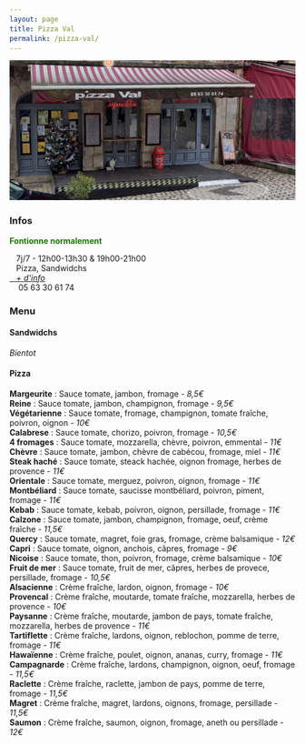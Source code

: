 ```yaml
---
layout: page
title: Pizza Val
permalink: /pizza-val/
---
```

![alt text](/images/pizzaval.png "Pizza Val")
### Infos
<p style="color:#167700;"><b>Fontionne normalement</b></p>

<i class="fa-solid fa-clock"></i>&nbsp;&nbsp;&nbsp;7j/7 - 12h00-13h30 & 19h00-21h00
<br>  <i class="fa-solid fa-utensils"></i>&nbsp;&nbsp;&nbsp;Pizza, Sandwidchs
<br><a href="http://manger-st-antonin.ga/Pizza-val" target="_blank"><i class="fa-solid fa-link"></i>&nbsp;&nbsp;&nbsp;*+ d'info*</a>
<br><i class="fa-solid fa-phone"></i>&nbsp;&nbsp;&nbsp; 05 63 30 61 74


### Menu

#### Sandwidchs

*Bientot*

#### Pizza

**Margeurite** : Sauce tomate, jambon, fromage - *8,5€*
<br>**Reine** : Sauce tomate, jambon, champignon, fromage - *9,5€*
<br>**Végétarienne** : Sauce tomate, fromage, champignon, tomate fraîche, poivron, oignon - *10€*
<br>**Calabrese** : Sauce tomate, chorizo, poivron, fromage - *10,5€*
<br>**4 fromages** : Sauce tomate, mozzarella, chèvre, poivron, emmental - *11€*
<br>**Chèvre** : Sauce tomate, jambon, chèvre de cabécou, fromage, miel - *11€*
<br>**Steak haché** : Sauce tomate, steack hachée, oignon fromage, herbes de provence - *11€*
<br>**Orientale** : Sauce tomate, merguez, poivron, oignon, fromage - *11€*
<br>**Montbéliard** : Sauce tomate, saucisse montbéliard, poivron, piment, fromage - *11€*
<br>**Kebab** : Sauce tomate, kebab, poivron, oignon, persillade, fromage - *11€*
<br>**Calzone** : Sauce tomate, jambon, champignon, fromage, oeuf, crème fraîche - *11,5€*
<br>**Quercy** : Sauce tomate, magret, foie gras, fromage, crème balsamique - *12€*
<br>**Capri** : Sauce tomate, oignon, anchois, câpres, fromage - *9€*
<br>**Nicoise** : Sauce tomate, thon, poivron, fromage, crème balsamique - *10€*
<br>**Fruit de mer** : Sauce tomate, fruit de mer, câpres, herbes de provece, persillade, fromage - *10,5€*
<br>**Alsacienne** : Crème fraîche, lardon, oignon, fromage - *10€*
<br>**Provencal** : Crème fraîche, moutarde, tomate fraîche, mozzarella, herbes de provence - *10€*
<br>**Paysanne** : Crème fraîche, moutarde, jambon de pays, tomate fraîche, mozzarella, herbes de provence - *11€*
<br>**Tartiflette** : Crème fraîche, lardons, oignon, reblochon, pomme de terre, fromage - *11€*
<br>**Hawaïenne** : Crème fraîche, poulet, oignon, ananas, curry, fromage - *11€*
<br>**Campagnarde** : Crème fraîche, lardons, champignon, oignon, oeuf, fromage - *11,5€*
<br>**Raclette** : Crème fraîche, raclette, jambon de pays, pomme de terre, fromage - *11,5€*
<br>**Magret** : Crème fraîche, magret, lardons, oignons, fromage, persillade - *11,5€*
<br>**Saumon** : Crème fraîche, saumon, oignon, fromage, aneth ou persillade - *12€*




